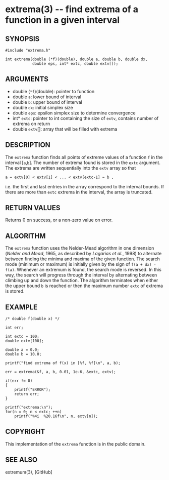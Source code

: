 extrema(3) -- find extrema of a function in a given interval
============================================================

## SYNOPSIS

    #include "extrema.h"
    
    int extrema(double (*f)(double), double a, double b, double dx,
                double eps, int* extc, double extv[]);

## ARGUMENTS

* double (`*f`)(double):
  pointer to function
* double `a`:
  lower bound of interval
* double `b`:
  upper bound of interval
* double `dx`:
  initial simplex size
* double `eps`:
  epsilon simplex size to determine convergence
* int* `extc`:
  pointer to int containing the size of `extv`,
  contains number of extrema on return
* double `extv`[]:
  array that will be filled with extrema

## DESCRIPTION

The `extrema` function finds all points of extreme values of a function `f` in
the interval [`a`,`b`]. The number of extrema found is stored in the `extc`
argument. The extrema are written sequentially into the `extv` array so that

    a = extv[0] < extv[1] < ... < extv[extc-1] = b ,

i.e. the first and last entries in the array correspond to the interval bounds.
If there are more than `extc` extrema in the interval, the array is truncated.

## RETURN VALUES

Returns 0 on success, or a non-zero value on error.

## ALGORITHM

The `extrema` function uses the Nelder-Mead algorithm in one dimension (*Nelder
and Mead*, 1965, as described by *Lagarias et al.*, 1998) to alternate between
finding the minima and maxima of the given function. The search mode (minimum
or maximum) is initially given by the sign of `f(a + dx) - f(a)`. Whenever an
extremum is found, the search mode is reversed. In this way, the search will
progress through the interval by alternating between climbing up and down the
function. The algorithm terminates when either the upper bound `b` is reached
or then the maximum number `extc` of extrema is stored.

## EXAMPLE

    /* double f(double x) */
    
    int err;
    
    int extc = 100;
    double extv[100];
    
    double a = 0.0;
    double b = 10.0;
    
    printf("find extrema of f(x) in [%f, %f]\n", a, b);
    
    err = extrema(&f, a, b, 0.01, 1e-6, &extc, extv);
    
    if(err != 0)
    {
        printf("ERROR");
        return err;
    }
    
    printf("extrema:\n");
    for(n = 0; n < extc; ++n)
        printf("%4i  %20.16f\n", n, extv[n]);

## COPYRIGHT

This implementation of the `extrema` function is in the public domain.

## SEE ALSO

extremum(3), [GitHub]
